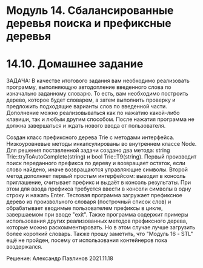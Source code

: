 Модуль 14. Сбалансированные деревья поиска и префиксные деревья 
=====================================================================
14.10. Домашнее задание
======================

ЗАДАЧА: В качестве итогового задания вам необходимо реализовать программу, выполняющую автодопление введенного слова по изначально заданному словарю.
То есть, вам необходимо построить дерево, которое будет словарем, а затем выполнить проверку и предложить подходящие варианты слов по введенной части. Дополнение можно реализовываться как по нажатию какой-либо клавиши, так и любым другим способом. После нажатия программа не должна завершаться и ждать нового ввода от пользователя.

Создан класс префиксного дерева Trie с методами интерфейса. Низкоуровневые методы инкапсулированы во внутреннем классе Node.
Для решения поставленной задачи создано два метода: string Trie::tryToAutoComplete(string) и bool Trie::T9(string).
Первый производит поиск переданного префикса по дереву и возвращает остаток, если слово найдено, иначе возвращаются управляющие символы.
Второй метод дополняет первый простым интерфейсом: выводит в консоль приглашение, считывает префикс и выдаёт в консоль результаты. При этом для ввода префикса требуется ввести в консоли символы в одну строку и нажать Enter.
Тестовая программа загружает префиксное дерево из произвольного словаря (построчный список слов) и обрабатывает вводимые пользователем префиксы в цикле, завершаемом при вводе "exit".
Также программа содержит примеры использования других реализованных методов префиксного дерева, которые можно раскомментировать. Но в этом случае лучше загрузить более короткий словарь.
Также прошу заметить, что "Модуль 16 - STL" ещё не пройден, посему от использования контейнеров пока воздержался.

Решение: Александр Павлинов
2021.11.18
